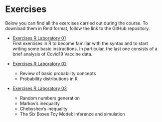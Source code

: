 # Exercises
Below you can find all the exercises carried out during the course. To download them in Rmd format, follow the link to the GitHub repository.
* [Exercises R Laboratory 01](./Solutions/exercises_rlab_01.html) <br>
  First exercises in R to become familiar with the syntax and to start writing some basic instructions. In particular, the last one consists of a brief analysis of Covid19 Vaccine data.
  
* [Exercises R Laboratory 02](./Solutions/exercises_rlab_02.html)
  * Review of basic probability concepts
  * Probability distributions in R
* [Exercises R Laboratory 03](./Solutions/exercises_rlab_03.html)
  * Random numbers generation
  * Markov’s inequality
  * Chebyshev’s inequality
  * The Six Boxes Toy Model: inference and simulation